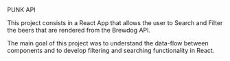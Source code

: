 PUNK API

This project consists in a React App that allows the user to Search and Filter the beers that are rendered from the Brewdog API.

The main goal of this project was to understand the data-flow between components and to develop filtering and searching functionality in React.

